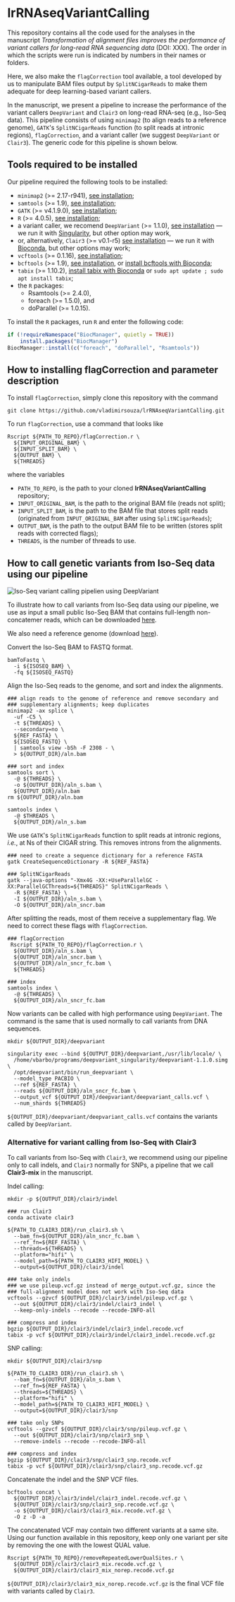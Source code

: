 # lrRNAseqVariantCalling


This repository contains all the code used for the analyses in the manuscript *Transformation of alignment files improves the performance of variant callers for long-read RNA sequencing data* (DOI: XXX). The order in which the scripts were run is indicated by numbers in their names or folders.

Here, we also make the `flagCorrection` tool available, a tool developed by us to manipulate BAM files output by `SplitNCigarReads` to make them adequate for deep learning-based variant callers.

In the manuscript, we present a pipeline to increase the performance of the variant callers `DeepVariant` and `Clair3` on long-read RNA-seq (e.g., Iso-Seq data). This pipeline consists of using `minimap2` (to align reads to a reference genome), `GATK`'s `SplitNCigarReads` function (to split reads at intronic regions), `flagCorrection`, and a variant caller (we suggest `DeepVariant` or `Clair3`). The generic code for this pipeline is shown below.


## Tools required to be installed

Our pipeline required the following tools to be installed:
* `minimap2` (>= 2.17-r941), [see installation](https://github.com/lh3/minimap2);
* `samtools` (>= 1.9), [see installation](https://github.com/samtools/samtools);
* `GATK` (>= v4.1.9.0), [see installation](https://github.com/broadinstitute/gatk/releases);
* `R` (>= 4.0.5), [see installation](https://www.r-project.org/);
* a variant caller, we recomend `DeepVariant` (>= 1.1.0), [see installation](https://github.com/google/deepvariant/blob/r1.3/docs/deepvariant-quick-start.md) &mdash; we run it with [Singularity](https://github.com/apptainer/singularity/blob/master/INSTALL.md), but other option may work,
* or, alternatively, `Clair3` (>= v0.1-r5) [see installation](https://github.com/HKU-BAL/Clair3) &mdash; we run it with [Bioconda](https://bioconda.github.io/user/install.html), but other options may work;
* `vcftools` (>= 0.1.16), [see installation](https://vcftools.github.io/examples.html);
* `bcftools` (>= 1.9), [see installation](http://samtools.github.io/bcftools/), or [install bcftools with Bioconda](https://anaconda.org/bioconda/bcftools);
* `tabix` (>= 1.10.2), [install tabix with Bioconda](https://anaconda.org/bioconda/tabix) or `sudo apt update ; sudo apt install tabix`;
* the `R` packages:
  * Rsamtools (>= 2.4.0),
  * foreach (>= 1.5.0), and
  * doParallel (>= 1.0.15).

To install the `R` packages, run `R` and enter the following code:

```R
if (!requireNamespace("BiocManager", quietly = TRUE))
    install.packages("BiocManager")
BiocManager::install(c("foreach", "doParallel", "Rsamtools"))
```


## How to installing flagCorrection and parameter description

To install `flagCorrection`, simply clone this repository with the command

```
git clone https://github.com/vladimirsouza/lrRNAseqVariantCalling.git
```

To run `flagCorrection`, use a command that looks like

```
Rscript ${PATH_TO_REPO}/flagCorrection.r \
  ${INPUT_ORIGINAL_BAM} \
  ${INPUT_SPLIT_BAM} \
  ${OUTPUT_BAM} \
  ${THREADS}
```

where the variables
* `PATH_TO_REPO`, is the path to your cloned **lrRNAseqVariantCalling** repository;
* `INPUT_ORIGINAL_BAM`, is the path to the original BAM file (reads not split);
* `INPUT_SPLIT_BAM`, is the path to the BAM file that stores split reads (originated from `INPUT_ORIGINAL_BAM` after using `SplitNCigarReads`);
* `OUTPUT_BAM`, is the path to the output BAM file to be written (stores split reads with corrected flags);
* `THREADS`, is the number of threads to use.


## How to call genetic variants from Iso-Seq data using our pipeline

![Iso-Seq variant calling pipelien using DeepVariant](images/deep_variant_pipeline1.drawio.png)

To illustrate how to call variants from Iso-Seq data using our pipeline, we use as input a small public Iso-Seq BAM that contains full-length non-concatemer reads, which can be downloaded [here](https://downloads.pacbcloud.com/public/dataset/ISMB_workshop/isoseq3/results/alz.flnc.bam).

We also need a reference genome (download [here](https://downloads.pacbcloud.com/public/dataset/ISMB_workshop/hg38.fa)).

Convert the Iso-Seq BAM to FASTQ format.

```
bamToFastq \
  -i ${ISOSEQ_BAM} \
  -fq ${ISOSEQ_FASTQ}
```

Align the Iso-Seq reads to the genome, and sort and index the alignments.

```
### align reads to the genome of reference and remove secondary and
### supplementary alignments; keep duplicates
minimap2 -ax splice \
  -uf -C5 \
  -t ${THREADS} \
  --secondary=no \
  ${REF_FASTA} \
  ${ISOSEQ_FASTQ} \
  | samtools view -bSh -F 2308 - \
  > ${OUTPUT_DIR}/aln.bam

### sort and index
samtools sort \
  -@ ${THREADS} \
  -o ${OUTPUT_DIR}/aln_s.bam \
  ${OUTPUT_DIR}/aln.bam
rm ${OUTPUT_DIR}/aln.bam

samtools index \
  -@ $THREADS \
  ${OUTPUT_DIR}/aln_s.bam
```

We use `GATK`'s `SplitNCigarReads` function to split reads at intronic regions, *i.e.*, at Ns of their CIGAR string. This removes introns from the alignments.

```
### need to create a sequence dictionary for a reference FASTA
gatk CreateSequenceDictionary -R ${REF_FASTA}

### SplitNCigarReads
gatk --java-options "-Xmx4G -XX:+UseParallelGC -XX:ParallelGCThreads=${THREADS}" SplitNCigarReads \
  -R ${REF_FASTA} \
  -I ${OUTPUT_DIR}/aln_s.bam \
  -O ${OUTPUT_DIR}/aln_sncr.bam
```

After splitting the reads, most of them receive a supplementary flag. We need to correct these flags with `flagCorrection`. 

```
### flagCorrection
 Rscript ${PATH_TO_REPO}/flagCorrection.r \
  ${OUTPUT_DIR}/aln_s.bam \
  ${OUTPUT_DIR}/aln_sncr.bam \
  ${OUTPUT_DIR}/aln_sncr_fc.bam \
  ${THREADS}

### index
samtools index \
  -@ ${THREADS} \
  ${OUTPUT_DIR}/aln_sncr_fc.bam
```

Now variants can be called with high performance using `DeepVariant`. The command is the same that is used normally to call variants from DNA sequences.

```
mkdir ${OUTPUT_DIR}/deepvariant

singularity exec --bind ${OUTPUT_DIR}/deepvariant,/usr/lib/locale/ \
  /home/vbarbo/programs/deepvariant_singularity/deepvariant-1.1.0.simg \
  /opt/deepvariant/bin/run_deepvariant \
  --model_type PACBIO \
  --ref ${REF_FASTA} \
  --reads ${OUTPUT_DIR}/aln_sncr_fc.bam \
  --output_vcf ${OUTPUT_DIR}/deepvariant/deepvariant_calls.vcf \
  --num_shards ${THREADS}
```

`${OUTPUT_DIR}/deepvariant/deepvariant_calls.vcf` contains the variants called by `DeepVariant`.


### Alternative for variant calling from Iso-Seq with Clair3

To call variants from Iso-Seq with `Clair3`, we recommend using our pipeline only to call indels, and `Clair3` normally for SNPs, a pipeline that we call **Clair3-mix** in the manuscript. 

Indel calling:

```
mkdir -p ${OUTPUT_DIR}/clair3/indel

### run Clair3
conda activate clair3

${PATH_TO_CLAIR3_DIR}/run_clair3.sh \
  --bam_fn=${OUTPUT_DIR}/aln_sncr_fc.bam \
  --ref_fn=${REF_FASTA} \
  --threads=${THREADS} \
  --platform="hifi" \
  --model_path=${PATH_TO_CLAIR3_HIFI_MODEL} \
  --output=${OUTPUT_DIR}/clair3/indel

### take only indels
### we use pileup.vcf.gz instead of merge_output.vcf.gz, since the 
### full-alignment model does not work with Iso-Seq data
vcftools --gzvcf ${OUTPUT_DIR}/clair3/indel/pileup.vcf.gz \
  --out ${OUTPUT_DIR}/clair3/indel/clair3_indel \
  --keep-only-indels --recode --recode-INFO-all

### compress and index
bgzip ${OUTPUT_DIR}/clair3/indel/clair3_indel.recode.vcf
tabix -p vcf ${OUTPUT_DIR}/clair3/indel/clair3_indel.recode.vcf.gz
```

SNP calling:

```
mkdir ${OUTPUT_DIR}/clair3/snp

${PATH_TO_CLAIR3_DIR}/run_clair3.sh \
  --bam_fn=${OUTPUT_DIR}/aln_s.bam \
  --ref_fn=${REF_FASTA} \
  --threads=${THREADS} \
  --platform="hifi" \
  --model_path=${PATH_TO_CLAIR3_HIFI_MODEL} \
  --output=${OUTPUT_DIR}/clair3/snp

### take only SNPs
vcftools --gzvcf ${OUTPUT_DIR}/clair3/snp/pileup.vcf.gz \
  --out ${OUTPUT_DIR}/clair3/snp/clair3_snp \
  --remove-indels --recode --recode-INFO-all

### compress and index 
bgzip ${OUTPUT_DIR}/clair3/snp/clair3_snp.recode.vcf
tabix -p vcf ${OUTPUT_DIR}/clair3/snp/clair3_snp.recode.vcf.gz
```

Concatenate the indel and the SNP VCF files.

```
bcftools concat \
  ${OUTPUT_DIR}/clair3/indel/clair3_indel.recode.vcf.gz \
  ${OUTPUT_DIR}/clair3/snp/clair3_snp.recode.vcf.gz \
  -o ${OUTPUT_DIR}/clair3/clair3_mix.recode.vcf.gz \
  -O z -D -a
```

The concatenated VCF may contain two different variants at a same site. Using our function available in this repository, keep only one variant per site by removing the one with the lowest QUAL value.

```
Rscript ${PATH_TO_REPO}/removeRepeatedLowerQualSites.r \
  ${OUTPUT_DIR}/clair3/clair3_mix.recode.vcf.gz \
  ${OUTPUT_DIR}/clair3/clair3_mix_norep.recode.vcf.gz
```

`${OUTPUT_DIR}/clair3/clair3_mix_norep.recode.vcf.gz` is the final VCF file with variants called by `Clair3`.
